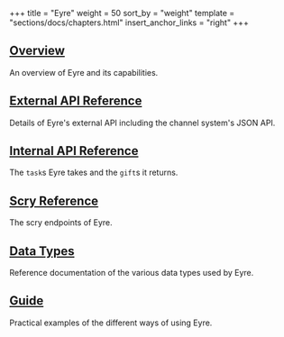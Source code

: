 +++
title = "Eyre"
weight = 50
sort_by = "weight"
template = "sections/docs/chapters.html"
insert_anchor_links = "right"
+++

## [Overview](/docs/arvo/eyre/eyre)

An overview of Eyre and its capabilities.

## [External API Reference](/docs/arvo/eyre/external-api-ref)

Details of Eyre's external API including the channel system's JSON API.

## [Internal API Reference](/docs/arvo/eyre/tasks)

The `task`s Eyre takes and the `gift`s it returns.

## [Scry Reference](/docs/arvo/eyre/scry)

The scry endpoints of Eyre.

## [Data Types](/docs/arvo/eyre/data-types)

Reference documentation of the various data types used by Eyre.

## [Guide](/docs/arvo/eyre/guide)

Practical examples of the different ways of using Eyre.
